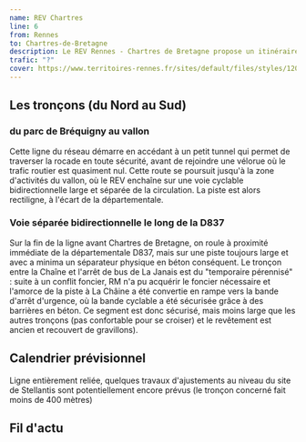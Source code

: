 ```yaml
---
name: REV Chartres
line: 6
from: Rennes
to: Chartres-de-Bretagne
description: Le REV Rennes - Chartres de Bretagne propose un itinéraire sécurisé le long de la D837 en traversant le vallon et passant à proximité de l'usine Stellantis. Depuis Rennes, l'accès à cette ligne se fait depuis le parc de Bréquigny, et fait passer par un petit tunnel sous la rocade.
trafic: "?"
cover: https://www.territoires-rennes.fr/sites/default/files/styles/1200x600/public/2021-02/MiVoie_LeVallon_VoieCyclistes_Projets_Territoires-Rennes.jpg?itok=hSLdIODg
---
```


## Les tronçons (du Nord au Sud)
### du parc de Bréquigny au vallon
Cette ligne du réseau démarre en accédant à un petit tunnel qui permet de traverser la rocade en toute sécurité, avant de rejoindre une vélorue où le trafic routier est quasiment nul. Cette route se poursuit jusqu'à la zone d'activités du vallon, où le REV enchaîne sur une voie cyclable bidirectionnelle large et séparée de la circulation. La piste est alors rectiligne, à l'écart de la départementale.


### Voie séparée bidirectionnelle le long de la D837
Sur la fin de la ligne avant Chartres de Bretagne, on roule à proximité immédiate de la départementale D837, mais sur une piste toujours large et avec a minima un séparateur physique en béton conséquent.
Le tronçon entre la Chaîne et l'arrêt de bus de La Janais est du "temporaire pérennisé" : suite à un conflit foncier, RM n'a pu acquérir le foncier nécessaire et l'amorce de la piste à La Châine a été convertie en rampe vers la bande d'arrêt d'urgence, où la bande cyclable a été sécurisée grâce à des barrières en béton.
Ce segment est donc sécurisé, mais moins large que les autres tronçons (pas confortable pour se croiser) et le revêtement est ancien et recouvert de gravillons).

## Calendrier prévisionnel
Ligne entièrement reliée, quelques travaux d'ajustements au niveau du site de Stellantis sont potentiellement encore prévus (le tronçon concerné fait moins de 400 mètres)

## Fil d'actu

